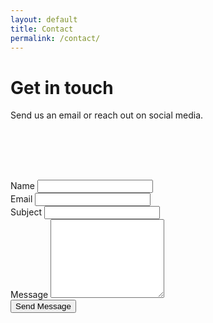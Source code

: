 ```yaml
---
layout: default
title: Contact
permalink: /contact/
---
```

<div class="container">
<div class="row justify-content-center page-section-no-line">
  <div class="col-12 col-md-10 col-xl-8">
    <h1 class="text-center">Get in touch</h1>
    <p class="contact-email">Send us an email or reach out on social media.</p>
  </div>
</div>

<div class="row justify-content-center">
  <p class="contact-icons"><a href="mailto:overwatchtorontoorg@gmail.com?Subject=Hello" target="_top"><i class="fa fa-envelope" aria-hidden="true"></i></a>&emsp;<a href="https://www.twitch.tv/overwatchto"><i class="fa fa-twitch" aria-hidden="true"></i></a>&emsp;<a href="https://www.instagram.com/overwatchto/"><i class="fa fa-instagram" aria-hidden="true"></i></a></p>
</div>

<div class="row justify-content-center p-b-30" style="padding-top:50px;">
  <div class="col-12 col-md-8 col-xl-6">
  <form action="https://formspree.io/overwatchtorontoorg@gmail.com" method="POST" class="p-b-5">
  <div class="form-group">
    <label for="name">Name</label>
    <input type="text" class="form-control" name="name" required>
  </div>
  <div class="form-group">
    <label for="_replyto">Email</label>
    <input type="email" class="form-control" name="_replyto" required>
  </div>
  <div class="form-group">
    <label for="_subject">Subject</label>
    <input type="text" class="form-control" name="_subject">
  </div>
  <div class="form-group">
    <label for="_message">Message</label>
    <textarea rows="8" name="_message" class="form-control"></textarea>
  </div>
  <div class="form-group">
    <input type="submit" class="btn-block" value="Send Message">
  </div>
</form>
  </div>
</div>
</div>
